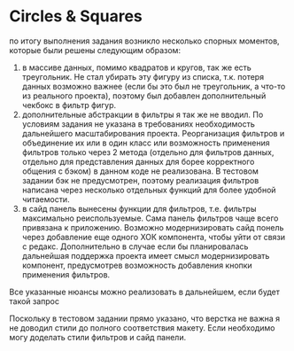 # Circles & Squares

по итогу выполнения задания возникло несколько спорных моментов, которые были решены следующим образом:
1) в массиве данных, помимо квадратов и кругов, так же есть треугольник. Не стал убирать эту фигуру из списка, т.к. потеря данных возможно важнее (если бы это был не треугольник, а что-то из реального проекта), поэтому был добавлен дополнительный чекбокс в фильтр фигур.
2) дополнительные абстракции в фильтры я так же не вводил. По условиям задания не указана в требованиях необходимость дальнейшего масштабирования проекта. Реорганизация фильтров и объединение их или в один класс или возможность применения фильтров только через 2 метода (отдельно для фильтров данных, отдельно для представления данных для борее корректного общения с бэком) в данном коде не реализована. В тестовом задании бэк не предусмотрен, поэтому реализация фильтров написана через несколько отдельных функций для более удобной читаемости.
3) в сайд панель вынесены функции для фильтров, т.е. фильтры максимально реиспользуемые. Сама панель фильтров чаще всего привязана к приложению. Возможно модернизировать сайд понель через добавление еще одного ХОК компонента, чтобы уйти от связи с редакс. Дополнительно в случае если бы планировалась дальнейшая поддержка проекта имеет смысл модернизировать компонент, предусмотрев возможность добавления кнопки применения фильтров.

Все указанные нюансы можно реализовать в дальнейшем, если будет такой запрос

Поскольку в тестовом задании прямо указано, что верстка не важна я не доводил стили до полного соответствия макету. Если необходимо могу доделать стили фильтров и сайд панели.